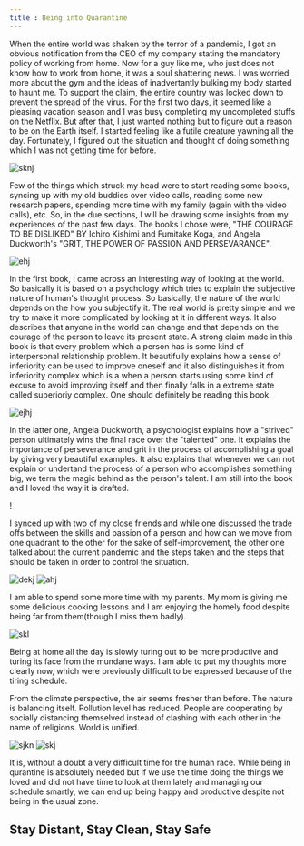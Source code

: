 ```yaml
---
title : Being into Quarantine
---
```


When the entire world was shaken by the terror of a pandemic, I got an obvious notification from the 
CEO of my company stating the mandatory policy of working from home. Now for a guy like me, who just 
does not know how to work from home, it was a soul shattering news. I was worried more about the gym 
and the ideas of inadvertantly bulking my body started to haunt me. To support the claim, the entire 
country was locked down to prevent the spread of the virus. For the first two days, it seemed like a 
pleasing vacation season and I was busy completing my uncompleted stuffs on the Netflix. But after 
that, I just wanted nothing but to figure out a reason to be on the Earth itself. I started feeling 
like a futile creature yawning all the day. Fortunately, I figured out the situation and thought of 
doing something which I was not getting time for before. 

![sknj](https://media.graytvinc.com/images/810*607/coronavirus14.jpg)

Few of the things which struck my head were to start reading some books, syncing up with my old 
buddies over video calls, reading some new research papers, spending more time with my family
(again with the video calls), etc. So, in the due sections, I will be drawing some insights from 
my experiences of the past few days. The books I chose were, "THE COURAGE TO BE DISLIKED" BY Ichiro 
Kishimi and Fumitake Koga, and Angela Duckworth's "GRIT, THE POWER OF PASSION AND PERSEVARANCE".

![ehj](https://i2.wp.com/www.evelynmarinoff.com/wp-content/uploads/2019/06/courage-to-be-disliked.png?fit=1200%2C628)

In the first book, I came across an interesting way of looking at the world. So basically it is based 
on a psychology which tries to explain the subjective nature of human's thought process. So basically, 
the nature of the world depends on the how you subjectify it. The real world is pretty simple and we 
try to make it more complicated by looking at it in different ways. It also describes that anyone in 
the world can change and that depends on the courage of the person to leave its present state. A strong
claim made in this book is that every problem which a person has is some kind of interpersonal relationship 
problem. It beautifully explains how a sense of inferiority can be used to improve oneself and it also 
distinguishes it from inferiority complex which is a when a person starts using some kind of excuse to avoid 
improving itself and then finally falls in a extreme state called superioriy complex. One should definitely be 
reading this book.

![ejhj](https://i.gr-assets.com/images/S/compressed.photo.goodreads.com/books/1457889762i/27213329._UY400_SS400_.jpg)

In the latter one, Angela Duckworth, a psychologist explains how a "strived" person ultimately wins the 
final race over the "talented" one. It explains the importance of perseverance and grit in the process of 
accomplishing a goal by giving very beautiful examples. It also explains that whenever we can not explain 
or undertand the process of a person who accomplishes something big, we term the magic behind as the person's 
talent. I am still into the book and I loved the way it is drafted.

!

I synced up with two of my close friends and while one discussed the trade offs between the skills and 
passion of a person and how can we move from one quadrant to the other for the sake of self-improvement, 
the other one talked about the current pandemic and the steps taken and the steps that should be taken in 
order to control the situation.

![dekj](https://i1.wp.com/www.queercents.com/wordpress/wp-content/uploads/2007/04/gridcombo.gif) ![ahj](https://www.mygov.in/sites/all/themes/mygov/images/covid/covid-19-banner.jpg)

I am able to spend some more time with my parents. My mom is giving me some delicious cooking lessons 
and I am enjoying the homely food despite being far from them(though I miss them badly). 

![skl](https://www.psychologies.co.uk/sites/default/files/styles/psy2_page_header/public/wp-content/uploads/2013/04/family.gif)

Being at home all the day is slowly turing out to be more productive and turing its face from the mundane 
ways. I am able to put my thoughts more clearly now, which were previously difficult to be expressed because 
of the tiring schedule.

From the climate perspective, the air seems fresher than before. The nature is balancing itself. 
Pollution level has reduced. People are cooperating by socially distancing themselved instead of clashing with each other in the name of religions. World is unified. 

![sjkn](https://www.wewishes.com/wp-content/uploads/2019/09/wed.jpg) ![skj](https://www.gannett-cdn.com/presto/2020/03/13/USAT/2e79fc5f-d2ad-4a62-8d02-e23bfd0b7600-RectThumb_SocialDistancing.png)

It is, without a doubt a very difficult time for the human race. While being in qurantine is absolutely needed but 
if we use the time doing the things we loved and did not have time to look at them lately and managing our schedule
smartly, we can end up being happy and productive despite not being in the usual zone.

## Stay Distant, Stay Clean, Stay Safe
